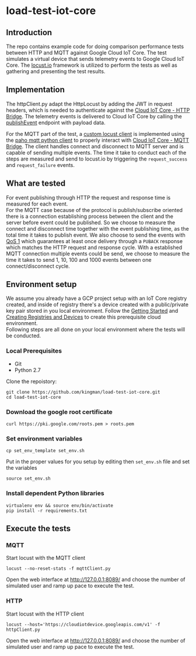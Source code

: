 # load-test-iot-core
## Introduction
The repo contains example code for doing comparison performance tests between HTTP and MQTT against Google Cloud IoT Core. The test simulates a virtual device that sends telemetry events to Google Cloud IoT Core. The [locust.io](https://locust.io/) framework is utilized to perform the tests as well as gathering and presenting the test results.

## Implementation
The httpClient.py adapt the HttpLocust by adding the JWT in request headers, which is needed to authenticate against the [Cloud IoT Core - HTTP Bridge](https://cloud.google.com/iot/docs/how-tos/http-bridge). The telemetry events is delivered to Cloud IoT Core by calling the [publishEvent](https://cloud.google.com/iot/docs/reference/cloudiotdevice/rest/v1/projects.locations.registries.devices/publishEvent) endpoint with payload data.

For the MQTT part of the test, a [custom locust client](https://docs.locust.io/en/stable/testing-other-systems.html) is implemented using the [paho mqtt python client](https://www.eclipse.org/paho/clients/python/docs/) to properly interact with [Cloud IoT Core - MQTT Bridge](https://cloud.google.com/iot/docs/how-tos/mqtt-bridge). The client handles connect and disconnect to MQTT server and is capable of sending multiple events. The time it take to conduct each of the steps are measured and send to locust.io by triggering the `request_success` and `request_failure` events.

## What are tested
For event publishing through HTTP the request and response time is measured for each event.  
For the MQTT case because of the protocol is publish/subscribe oriented there is a connection establishing process between the client and the server before event could be published. So we choose to measure the connect and disconnect time together with the event publishing time, as the total time it takes to publish event. We also choose to send the events with [QoS 1](https://www.hivemq.com/blog/mqtt-essentials-part-6-mqtt-quality-of-service-levels) which guarantees at least once delivery through a `PUBACK` response which matches the HTTP request and response cycle.
With a established MQTT connection multiple events could be send, we choose to measure the time it takes to send 1, 10, 100 and 1000 events between one connect/disconnect cycle.

## Environment setup
We assume you already have a GCP project setup with an IoT Core registry created, and inside of registry there's a device created with a public/private key pair stored in you local environment.
Follow the [Getting Started](https://cloud.google.com/iot/docs/how-tos/getting-started) and [Creating Registries and Devices](https://cloud.google.com/iot/docs/how-tos/devices) to create this prerequisite cloud environment.  
Following steps are all done on your local environment where the tests will be conducted.

### Local Prerequisites
- Git
- Python 2.7

Clone the repoistory:

    git clone https://github.com/kingman/load-test-iot-core.git
    cd load-test-iot-core
### Download the google root certificate
    curl https://pki.google.com/roots.pem > roots.pem

### Set environment variables
    cp set_env_template set_env.sh
Put in the proper values for you setup by editing then `set_env.sh` file and set the variables

    source set_env.sh
### Install dependent Python libraries
    virtualenv env && source env/bin/activate
    pip install -r requirements.txt

## Execute the tests

### MQTT
Start locust with the MQTT client

    locust --no-reset-stats -f mqttClient.py

Open the web interface at http://127.0.0.1:8089/ and choose the number of simulated user and ramp up pace to execute the test.

### HTTP
Start locust with the HTTP client

    locust --host='https://cloudiotdevice.googleapis.com/v1' -f httpClient.py

Open the web interface at http://127.0.0.1:8089/ and choose the number of simulated user and ramp up pace to execute the test.
